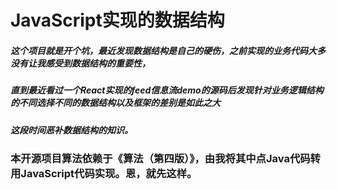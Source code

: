 # JavaScript实现的数据结构

##### 这个项目就是开个坑，最近发现数据结构是自己的硬伤，之前实现的业务代码大多没有让我感受到数据结构的重要性，
##### 直到最近看过一个React实现的feed信息流demo的源码后发现针对业务逻辑结构的不同选择不同的数据结构以及框架的差别是如此之大
##### 这段时间恶补数据结构的知识。

### 本开源项目算法依赖于《算法（第四版）》，由我将其中点Java代码转用JavaScript代码实现。恩，就先这样。
